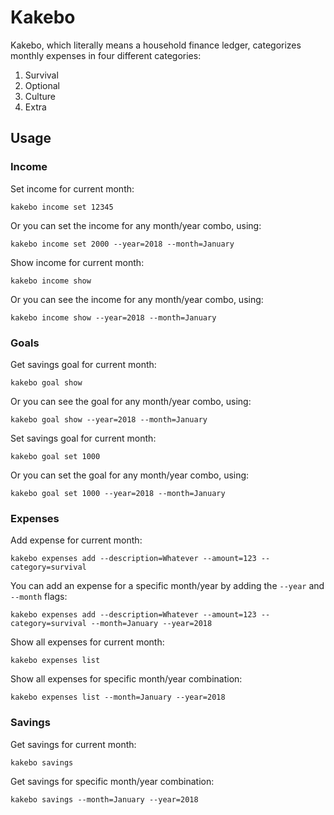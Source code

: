 # Kakebo

Kakebo, which literally means a household finance ledger, categorizes monthly
expenses in four different categories:

1. Survival
2. Optional
3. Culture
4. Extra

## Usage

### Income

Set income for current month:
```
kakebo income set 12345
```

Or you can set the income for any month/year combo, using:
```
kakebo income set 2000 --year=2018 --month=January
```

Show income for current month:
```
kakebo income show
```

Or you can see the income for any month/year combo, using:
```
kakebo income show --year=2018 --month=January
```

### Goals

Get savings goal for current month:
```
kakebo goal show
```

Or you can see the goal for any month/year combo, using:
```
kakebo goal show --year=2018 --month=January
```

Set savings goal for current month:
```
kakebo goal set 1000
```

Or you can set the goal for any month/year combo, using:
```
kakebo goal set 1000 --year=2018 --month=January
```

### Expenses

Add expense for current month:
```
kakebo expenses add --description=Whatever --amount=123 --category=survival
```

You can add an expense for a specific month/year by adding the `--year` and `--month` flags:
```
kakebo expenses add --description=Whatever --amount=123 --category=survival --month=January --year=2018
```

Show all expenses for current month:
```
kakebo expenses list
```

Show all expenses for specific month/year combination:
```
kakebo expenses list --month=January --year=2018
```

### Savings

Get savings for current month:
```
kakebo savings
```

Get savings for specific month/year combination:
```
kakebo savings --month=January --year=2018
```
